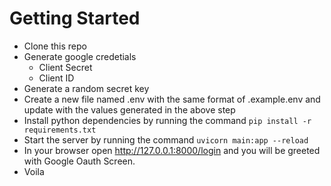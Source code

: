 # Getting Started
- Clone this repo
- Generate google credetials
    - Client Secret
    - Client ID
- Generate a random secret key
- Create a new file named .env with the same format of .example.env and update with the values generated in the above step
- Install python dependencies by running the command `pip install -r requirements.txt`
- Start the server by running the command `uvicorn main:app --reload`
- In your browser open http://127.0.0.1:8000/login and you will be greeted with Google Oauth Screen.
- Voila

